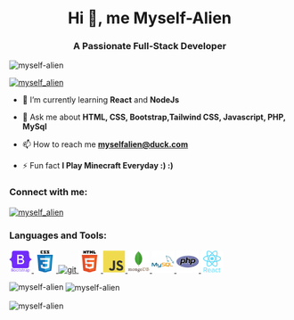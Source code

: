 <h1 align="center">Hi 👋, me Myself-Alien</h1>
<h3 align="center">A Passionate Full-Stack Developer</h3>

<p align="left"> <img src="https://komarev.com/ghpvc/?username=myself-alien&label=Profile%20views&color=0e75b6&style=flat" alt="myself-alien" /> </p>

<p align="left"> <a href="https://twitter.com/myself_alien" target="blank"><img src="https://img.shields.io/twitter/follow/myself_alien?logo=twitter&style=for-the-badge" alt="myself_alien" /></a> </p>

- 🌱 I’m currently learning **React** and **NodeJs**

- 💬 Ask me about **HTML, CSS, Bootstrap,Tailwind CSS, Javascript, PHP, MySql**

- 📫 How to reach me **myselfalien@duck.com**

- ⚡ Fun fact **I Play Minecraft Everyday :) :)**

<h3 align="left">Connect with me:</h3>
<p align="left">
<a href="https://twitter.com/myself_alien" target="blank"><img align="center" src="https://raw.githubusercontent.com/rahuldkjain/github-profile-readme-generator/master/src/images/icons/Social/twitter.svg" alt="myself_alien" height="30" width="40" /></a>
</p>

<h3 align="left">Languages and Tools:</h3>
<p align="left"> <a href="https://getbootstrap.com" target="_blank" rel="noreferrer"> <img src="https://raw.githubusercontent.com/devicons/devicon/master/icons/bootstrap/bootstrap-plain-wordmark.svg" alt="bootstrap" width="40" height="40"/> </a> <a href="https://www.w3schools.com/css/" target="_blank" rel="noreferrer"> <img src="https://raw.githubusercontent.com/devicons/devicon/master/icons/css3/css3-original-wordmark.svg" alt="css3" width="40" height="40"/> </a> <a href="https://git-scm.com/" target="_blank" rel="noreferrer"> <img src="https://www.vectorlogo.zone/logos/git-scm/git-scm-icon.svg" alt="git" width="40" height="40"/> </a> <a href="https://www.w3.org/html/" target="_blank" rel="noreferrer"> <img src="https://raw.githubusercontent.com/devicons/devicon/master/icons/html5/html5-original-wordmark.svg" alt="html5" width="40" height="40"/> </a> <a href="https://developer.mozilla.org/en-US/docs/Web/JavaScript" target="_blank" rel="noreferrer"> <img src="https://raw.githubusercontent.com/devicons/devicon/master/icons/javascript/javascript-original.svg" alt="javascript" width="40" height="40"/> </a> </a> <a href="https://www.mongodb.com/" target="_blank" rel="noreferrer"> <img src="https://raw.githubusercontent.com/devicons/devicon/master/icons/mongodb/mongodb-original-wordmark.svg" alt="mongodb" width="40" height="40"/> </a> <a href="https://www.mysql.com/" target="_blank" rel="noreferrer"> <img src="https://raw.githubusercontent.com/devicons/devicon/master/icons/mysql/mysql-original-wordmark.svg" alt="mysql" width="40" height="40"/> </a> <a href="https://www.php.net" target="_blank" rel="noreferrer"> <img src="https://raw.githubusercontent.com/devicons/devicon/master/icons/php/php-original.svg" alt="php" width="40" height="40"/> </a> <a href="https://reactjs.org/" target="_blank" rel="noreferrer"> <img src="https://raw.githubusercontent.com/devicons/devicon/master/icons/react/react-original-wordmark.svg" alt="react" width="40" height="40"/> </a> </p>

<p><img align="left" src="https://github-readme-stats.vercel.app/api/top-langs?username=myself-alien&show_icons=true&locale=en&layout=compact" alt="myself-alien" /></p>

<p>&nbsp;<img align="center" src="https://github-readme-stats.vercel.app/api?username=myself-alien&show_icons=true&locale=en" alt="myself-alien" /></p>

<p><img align="center" src="https://github-readme-streak-stats.herokuapp.com/?user=myself-alien&" alt="myself-alien" /></p>
